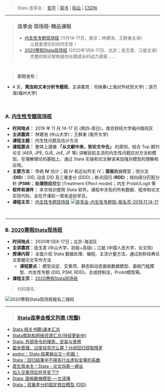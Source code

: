 
&emsp;
 
> Stata 连享会： [知乎](https://zhuanlan.zhihu.com/arlion) | [简书](http://www.jianshu.com/u/69a30474ef33) | [码云](https://gitee.com/arlionn) | [CSDN](https://blog.csdn.net/arlionn)



---
> ### 连享会 现场班-精品课程
  
    
> - [内生性专题现场班](https://gitee.com/arlionn/Course/blob/master/Done/2019Endog.md) (11月14-17日，南京；林建浩、王群勇主讲)      
> &emsp;  让我爱恨交织的内生性！
> &emsp;    
> - [2020寒假Stata现场班](https://gitee.com/arlionn/Course/blob/master/StataFull.md) (2020年1月8-17日，北京；连玉君、江艇主讲)       
> &emsp; 完整的知识架构是你长期成长的动力源泉……


&emsp;

> **即将发布：**
  - 4 天，**爬虫和文本分析专题班**，主讲嘉宾：司继春(上海对外经贸大学)；游万海(福州大学)


&emsp;


### A. [内生性专题现场班](https://gitee.com/arlionn/Course/blob/master/Done/2019Endog.md)   
- **时间地点：** 2019 年 11 月 14-17 日 (周四-周日)，南京财经大学福州路校区
- **主讲嘉宾：** 林建浩 (中山大学)；王群勇 (南开大学)
- **课程主题：** 内生性问题及估计方法
- **课程要点：** 整体上遵循 **「从文献中来，到论文中去」** 的原则。结合 Top 期刊论文 (AER, JPE, QJE, JoE, JF 等) 讲解目前主流的内生性问题应对方法和模型。在理解理论的基础上，通过 Stata 实操和论文解读来加强对模型的理解和应用。
- **主要方法：** 传统 **IV** 估计；弱 IV 和近似外生 IV；**面板**数据模型；倍分法 (**DID**)：DID, 动态 DID 及三重差分 (DDD)；断点回归 (**RDD**)；倾向得分匹配分析 (**PSM**)；**处理效应**模型 (Treatment Effect model)；内生 Probit/Logit 等
- **软件和课件：** 本次培训使用 Stata 软件。课程中涉及的所有数据、程序和论文实现代码，会在开课前一周发送给学员。
- **课程主页：** [内生性专题现场班](https://gitee.com/arlionn/Course/blob/master/Done/2019Endog.md) 
[![连享会-内生性专题班-报名页-2019.11.14-17](https://images.gitee.com/uploads/images/2019/0908/155222_62e4c77b_1522177.png)](https://gitee.com/arlionn/Course/blob/master/2019Spatial.md)


&emsp;

---
### B. [2020寒假Stata现场班](https://mp.weixin.qq.com/s/Yg3UMJj1JLlYoz6D-SAGow)  
- **时间地点：** 2020年1月8-17日；北京-海淀区
- **主讲嘉宾**：连玉君 (中山大学，初级+高级)；江艇 (中国人民大学，论文班)
- **授课内容：** 全面介绍 Stata 数据处理、编程、主流计量方法，通过剖析经典论文掌握论文写作方法
  - **课程要点：** 模型设定、交乘项、静态和动态面板数据模型、面板门槛模型、内生性专题 (DID, PSM, RDD)，合成控制法，Probit模型等。
- **课程主页：** [2020寒假Stata现场班](https://mp.weixin.qq.com/s/Yg3UMJj1JLlYoz6D-SAGow) 

> 扫码报名：

![2020寒假Stata现场班报名二维码](https://images.gitee.com/uploads/images/2019/1023/230506_11cf307f_1522177.png "屏幕截图.png")




---

> ### [Stata连享会推文列表 (完整)](https://www.jianshu.com/p/de82fdc2c18a)

- [Stata 相关书籍\课本汇总](https://link.zhihu.com/?target=http%3A//www.jianshu.com/p/f1c4b8762709)
- [Stata帮助和网络资源汇总(持续更新中)](https://link.zhihu.com/?target=http%3A//www.jianshu.com/p/c723bb0dbf98)
- [Stata: 外部命令的搜索、安装与使用](http://www.jianshu.com/p/9b8ecf8f332e)
- [盈余管理、过度投资怎么算？分组回归获取残差](https://www.jianshu.com/p/73bc73a87d6c)
- [asdoc：Stata 结果输出又一利器！](http://www.jianshu.com/p/e4ddcd06f8ae)
- [Stata：回归结果中不报告行业虚拟变量的系数](https://www.jianshu.com/p/85f09d645862)
- [君生我未生！Stata - 论文四表一键出](https://link.zhihu.com/?target=http%3A//www.jianshu.com/p/97c4f291ee1e)
- [加入交乘项后符号变了!?](http://www.jianshu.com/p/953f30f39195)
- [Stata: 面板数据模型-一文读懂](http://www.jianshu.com/p/e103270ce674)
- [Stata：双重差分的固定效应模型 (DID)](https://www.jianshu.com/p/e97c1dc05c2c)
